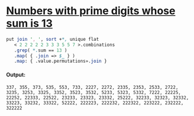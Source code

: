 [1]: https://rosettacode.org/wiki/Numbers_with_prime_digits_whose_sum_is_13

# [Numbers with prime digits whose sum is 13][1]

```perl
put join ', ', sort +*, unique flat
   < 2 2 2 2 2 3 3 3 5 5 7 >.combinations
   .grep( *.sum == 13 )
   .map( { .join => $_ } )
   .map: { .value.permutations».join }
```

#### Output:
```
337, 355, 373, 535, 553, 733, 2227, 2272, 2335, 2353, 2533, 2722, 3235, 3253, 3325, 3352, 3523, 3532, 5233, 5323, 5332, 7222, 22225, 22252, 22333, 22522, 23233, 23323, 23332, 25222, 32233, 32323, 32332, 33223, 33232, 33322, 52222, 222223, 222232, 222322, 223222, 232222, 322222
```
